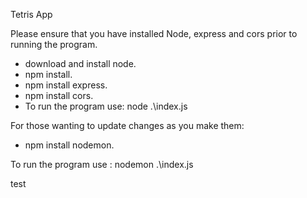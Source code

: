 Tetris App

Please ensure that you have installed Node, express and cors prior to running the program.

- download and install node.
- npm install.
- npm install express.
- npm install cors.
- To run the program use: node .\index.js

For those wanting to update changes as you make them:

- npm install nodemon.

To run the program use : nodemon .\index.js

test
